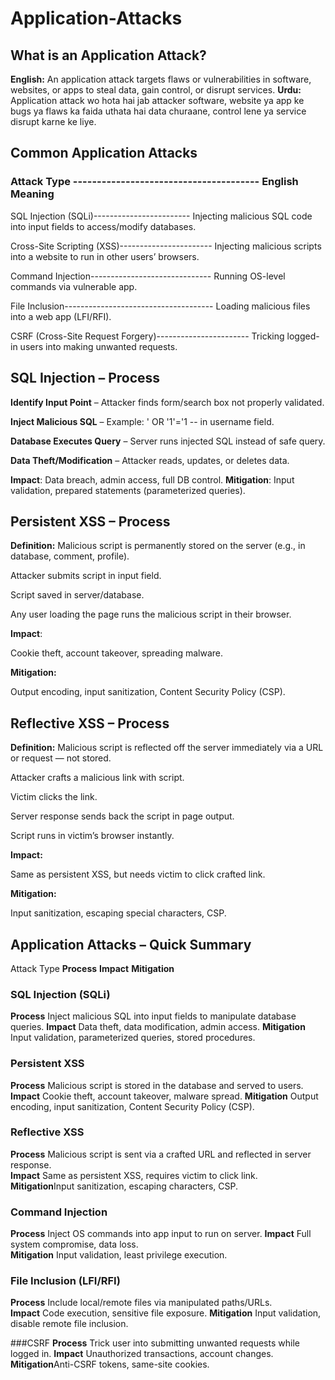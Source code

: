 # Application-Attacks

## What is an Application Attack?
**English:**
An application attack targets flaws or vulnerabilities in software, websites, or apps to steal data, gain control, or disrupt services.
**Urdu:**
Application attack wo hota hai jab attacker software, website ya app ke bugs ya flaws ka faida uthata hai data churaane, control lene ya service disrupt karne ke liye.

## Common Application Attacks

### Attack Type ---------------------------------------	English Meaning

SQL Injection (SQLi)------------------------	Injecting malicious SQL code into input fields to access/modify databases.

Cross-Site Scripting (XSS)-----------------------	Injecting malicious scripts into a website to run in other users’ browsers.	

Command Injection------------------------------	Running OS-level commands via vulnerable app.	

File Inclusion-------------------------------------	Loading malicious files into a web app (LFI/RFI).	

CSRF (Cross-Site Request Forgery)-----------------------	Tricking logged-in users into making unwanted requests.	

## SQL Injection – Process
**Identify Input Point** – Attacker finds form/search box not properly validated.

**Inject Malicious SQL** – Example: ' OR '1'='1 -- in username field.

**Database Executes Query** – Server runs injected SQL instead of safe query.

**Data Theft/Modification** – Attacker reads, updates, or deletes data.

**Impact**: Data breach, admin access, full DB control.
**Mitigation**: Input validation, prepared statements (parameterized queries).

## Persistent XSS – Process
**Definition:**
Malicious script is permanently stored on the server (e.g., in database, comment, profile).

Attacker submits script in input field.

Script saved in server/database.

Any user loading the page runs the malicious script in their browser.

**Impact**:

Cookie theft, account takeover, spreading malware.

**Mitigation:**

Output encoding, input sanitization, Content Security Policy (CSP).

## Reflective XSS – Process
**Definition:**
Malicious script is reflected off the server immediately via a URL or request — not stored.

Attacker crafts a malicious link with script.

Victim clicks the link.

Server response sends back the script in page output.

Script runs in victim’s browser instantly.

**Impact:**

Same as persistent XSS, but needs victim to click crafted link.

**Mitigation:**

Input sanitization, escaping special characters, CSP.

##  Application Attacks – Quick Summary 

Attack Type	**Process**	**Impact**	**Mitigation**

### SQL Injection (SQLi)
**Process** Inject malicious SQL into input fields to manipulate database queries.
**Impact** Data theft, data modification, admin access.	
**Mitigation** Input validation, parameterized queries, stored procedures.

### Persistent XSS	
**Process** Malicious script is stored in the database and served to users.
**Impact** Cookie theft, account takeover, malware spread.
**Mitigation** Output encoding, input sanitization, Content Security Policy (CSP).

### Reflective XSS
**Process** Malicious script is sent via a crafted URL and reflected in server response.	
**Impact** Same as persistent XSS, requires victim to click link.	
 **Mitigation**Input sanitization, escaping characters, CSP.

### Command Injection
**Process** Inject OS commands into app input to run on server.
**Impact** Full system compromise, data loss.	
**Mitigation** Input validation, least privilege execution.

### File Inclusion (LFI/RFI)	
**Process** Include local/remote files via manipulated paths/URLs.	
**Impact** Code execution, sensitive file exposure.
**Mitigation** Input validation, disable remote file inclusion.

###CSRF
**Process** Trick user into submitting unwanted requests while logged in.
**Impact** Unauthorized transactions, account changes.
**Mitigation**Anti-CSRF tokens, same-site cookies.

